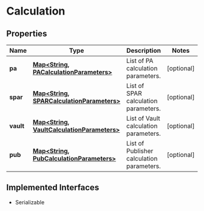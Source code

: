 

# Calculation


## Properties

Name | Type | Description | Notes
------------ | ------------- | ------------- | -------------
**pa** | [**Map&lt;String, PACalculationParameters&gt;**](PACalculationParameters.md) | List of PA calculation parameters. |  [optional]
**spar** | [**Map&lt;String, SPARCalculationParameters&gt;**](SPARCalculationParameters.md) | List of SPAR calculation parameters. |  [optional]
**vault** | [**Map&lt;String, VaultCalculationParameters&gt;**](VaultCalculationParameters.md) | List of Vault calculation parameters. |  [optional]
**pub** | [**Map&lt;String, PubCalculationParameters&gt;**](PubCalculationParameters.md) | List of Publisher calculation parameters. |  [optional]


## Implemented Interfaces

* Serializable


